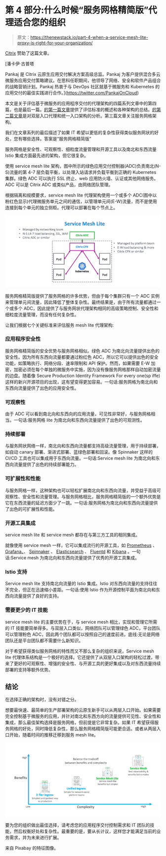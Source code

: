 # 第 4 部分:什么时候“服务网格精简版”代理适合您的组织

> 原文：<https://thenewstack.io/part-4-when-a-service-mesh-lite-proxy-is-right-for-your-organization/>

[Citrix](https://www.citrix.com/networking/microservices.html) 赞助了这篇文章。

 [潘卡伊·古普塔

Pankaj 是 Citrix 云原生应用交付解决方案高级总监。Pankaj 为客户提供混合多云微服务应用交付策略建议。在思科任职期间，他领导了网络、安全和软件产品组合的战略营销计划。Pankaj 热衷于与 DevOps 社区就基于微服务和 Kubernetes 的应用交付的最佳实践进行合作。](https://twitter.com/PankajOnCloud) 

本文是关于评估基于微服务的应用程序交付的代理架构的四篇系列文章中的第四篇，也是最后一篇。[的第一篇文章](/part-1-the-best-way-to-select-a-proxy-architecture-for-microservices-application-delivery/)提供了评估标准的概述和各种架构的总结。[的第二篇文章](/part-2-the-best-way-to-select-a-proxy-architecture-for-microservices-application-delivery/)是对双层入口代理和统一入口架构的分析。第三篇文章关注服务网格架构。

我们在文章系列的最后描述了如果 IT 希望以更低的复杂性获得类似服务网状的好处，您有哪些选择。答案是“服务网格精简版”

服务网格是安全性、可观察性、细粒度流量管理和开源工具以及南北和东西流量 Istio 集成方面最先进的架构，但它很复杂。

使用 service mesh lite 架构，图中所示的绿色应用交付控制器(ADC)负责南北(N-S)流量的第 4-7 层负载平衡，以处理入站请求并负载平衡到正确的 Kubernetes 集群。绿色 ADC 可以执行 SSL 终止、web 应用防火墙、认证或其他网络服务。ADC 可以是 Citrix ADC 或类似产品，由网络团队管理。

根据隔离和规模要求，service mesh lite 代理架构使用一个或多个 ADC(图中以粉红色显示)代理微服务单元之间的通信，以管理单元间(E-W)流量，而不是使用连接到每个单元的独立侧柜。代理可以部署在每个节点上。

![](img/4f33376d76aae6483804beaca7cec6a8.png)

服务网格精简版提供了服务网格的许多优势，但由于每个集群只有一个 ADC 实例来管理单元间流量，因此降低了整体复杂性。最终结果是，由于所有流量都通过一个或多个 ADC，因此提供了与服务网状代理架构相同的高级策略控制、安全性和细粒度流量管理，而没有任何复杂性。

让我们根据七个关键标准来评估服务 mesh lite 代理架构:

### 应用程序安全性

服务网格精简版的安全优势与服务网格相似。绿色 ADC 为南北向流量提供出色的安全性。因为所有东西向流量都要通过粉红色 ADC，所以它可以提供出色的安全功能，如策略执行、网络分段、速率限制和 API 保护。然而，如果需要 E-W 加密，加密必须在每个单独的微服务中实施，因为没有像服务网格那样自动加密流量的边盘。随着像 Secure Production Identity Framework For every one(sp iffe)这样的新兴开源项目的出现，这有望变得更加容易。一句话:服务网格为南北向和东西向流量提供了出色的应用安全性。

### 可观察性

由于 ADC 可以看到南北向和东西向的应用流量，可见性非常好，与服务网格相当。一句话:服务网格 lite 为南北向和东西向流量提供了出色的可观测性。

### 持续部署

与服务网状网络一样，南北向和东西向流量都支持高级流量管理，用于持续部署，如自动 canary 部署、渐进式部署、蓝绿色部署和回滚。像 Spinnaker 这样的 CI/CD 工具也可以集成用于东西向流量。一句话:Service mesh lite 为南北向和东西向流量提供了出色的持续部署能力。

### 可扩展性和性能

与服务网格一样，这种架构也可以轻松扩展南北向和东西向流量，并受益于高级可观察性、安全性和流量管理。与服务网格相比，服务网格精简版的一个额外优势是它在东西流量的延迟方面少了一跳。一句话:服务网格为南北向和东西向流量提供了出色的可扩展性和性能。

### 开源工具集成

service mesh lite 和 service mesh 都存在与第三方工具的相同集成。

就像使用 service mesh 一样，它可以集成流行的开源工具，如 [Prometheus](https://prometheus.io/) 、 [Grafana、](https://grafana.com/)、 [Spinnaker](https://www.spinnaker.io/) 、 [Elasticsearch](https://www.elastic.co/) 、 [Fluentd](https://www.fluentd.org/) 和 [Kibana](https://www.elastic.co/products/kibana) 。一句话:Service mesh 为南北向和东西向流量提供了优秀的开源工具集成。

### Istio 支持

Service mesh lite 支持南北向流量的 Istio 集成。Istio 对东西向流量的支持往往不完全，但正在迅速缩小差距。一句话:使用 Istio 作为开源控制平面为南北向和东西向流量提供了良好的支持。

### 需要更少的 IT 技能

service mesh lite 的主要优势在于，与 service mesh 相比，实现和管理它所需的 IT 技能要简单得多。与双层入口类似，网络团队可以管理绿色 ADC，平台团队可以管理粉色 ADC，因此两个团队都可以按照自己的速度前进。底线:无论是网络团队还是平台团队都不需要什么新知识。

对于希望获得类似服务网格的特性而又不那么复杂的组织来说，Service mesh lite 代理体系结构是一个极好的选择。它还提供了从双层入口架构的轻松过渡，带来了更好的可观察性、增强的安全性、与开源工具的更好集成以及对东西流量持续部署的支持等额外优势。

## 结论

在选择正确的架构时，没有对错之分。

想要最快速、最简单的生产部署架构的云原生新手可以从两层入口开始。如果需要完全控制基于微服务的应用，并针对南北和东西方向的流量提供可见性、安全性和集成，那么最佳架构选择是服务网格，但前提是它非常复杂。如果 IT 希望获得服务网格的好处，同时降低复杂性，那么服务网格精简版可能更合适。或者从两层入口开始，随着时间的推移迁移到服务 mesh lite。

![](img/8afb5126ea720c567db09d4a49d496df.png)

要为您的组织做出最佳选择，请考虑您的应用程序交付控制需求和 IT 团队的技能，然后权衡好处和复杂性。最重要的是，要从长计议，这样您才能满足当前的业务需求，并为未来进行扩展。

来自 Pixabay 的特征图像。

<svg xmlns:xlink="http://www.w3.org/1999/xlink" viewBox="0 0 68 31" version="1.1"><title>Group</title> <desc>Created with Sketch.</desc></svg>